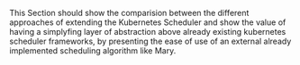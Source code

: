 This Section should show the comparision between the different approaches of extending the Kubernetes Scheduler and show the value of having a simplyfing layer of abstraction above already existing kubernetes scheduler frameworks, by presenting the ease of use of an external already implemented scheduling algorithm like Mary.